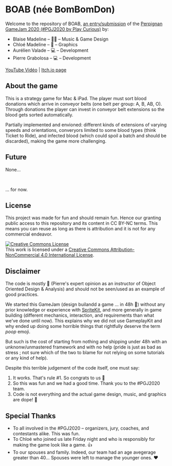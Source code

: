 # BOAB (née BomBomDon)

Welcome to the repository of BOAB, [an entry/submission](https://wolvi-lataniere.itch.io) of the [Perpignan GameJam 2020 (#PGJ2020 by Play Curious)](https://playcurious.games/jam20/) by:

  - Blaise Madeline – 🎹🎲 – Music & Game Design
  - Chloé Madeline – 🎨 – Graphics
  - Aurélien Valade – 💻 – Development
  - Pierre Grabolosa – 💻 – Development

[YouTube Vidéo](https://youtu.be/0oyVBfFdkdU) | [Itch.io page](https://wolvi-lataniere.itch.io/boab)

## About the game

This is a strategy game for Mac & iPad. The player must sort blood donations which arrive in conveyor belts (one belt per group: A, B, AB, O). Through donations the player can invest in conveyor belt extensions so the blood gets sorted automatically.

Partially implemented and envioned: different kinds of extensions of varying speeds and orientations, converyors limited to some blood types (think Ticket to Ride), and infected blood (which could spoil a batch and should be discarded), making the game more challenging.

## Future

None…

 

… for now.


## License

This project was made for fun and should remain fun. Hence our granting public access to this repository and its content in CC BY-NC terms. This means you can reuse as long as there is attribution and it is not for any commercial endeavor.

<a rel="license" href="http://creativecommons.org/licenses/by-nc/4.0/"><img alt="Creative Commons License" style="border-width:0" src="https://i.creativecommons.org/l/by-nc/4.0/88x31.png" /></a><br />This work is licensed under a <a rel="license" href="http://creativecommons.org/licenses/by-nc/4.0/">Creative Commons Attribution-NonCommercial 4.0 International License</a>.

## Disclaimer

The code is mostly 💩 (Pierre's expert opinion as an instructor of Object Oriented Design & Analysis) and should not be seen/used as an example of good practices.

We started this GameJam (design  builandd a game … in 48h 🤯) without any prior knowledge or experience with [SpriteKit](https://developer.apple.com/spritekit/), and more generally in game building (different mechanics, interaction, and requirements than what we've done until now). This explains why we did not use GameplayKit and why ended up doing some horrible things that rightfully deserve the term *poop* emoji.

But such is the cost of starting from nothing and shipping under 48h with an unknonw/unmastered framework and with no help (pride is just as bad as stress ; not sure which of the two to blame for not relying on some tutorials or any kind of help).

Despite this terrible judgement of the code itself, one must say:

  1. It works. That's rule #1. So congrats to us 🤗
  2. So this was fun and we had a good time. Thank you to the #PGJ2020 team.
  3. Code is not everything and the actual game design, music, and graphics are dope! 🤩

## Special Thanks

  * To all involved in the #PGJ2020 – organizers, jury, coaches, and contestants alike. This was fun.
  * To Chloé who joined us late Friday night and who is responsibly for making the game look like a game. 👍
  * To our spouses and family. Indeed, our team had an age avegerage greater than 40… Spouses were left to manage the younger ones. ❤️
